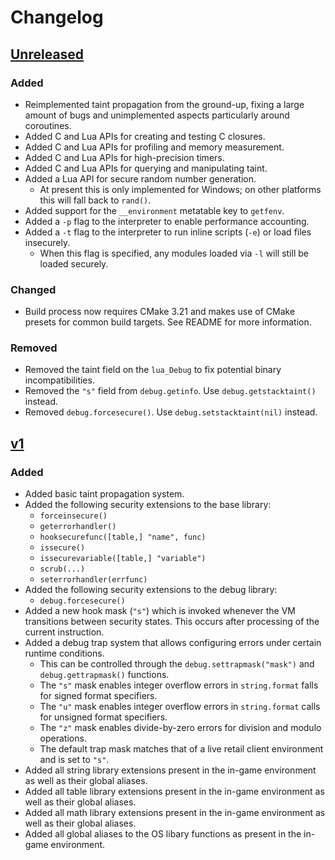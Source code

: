 # Changelog

## [Unreleased]
### Added
- Reimplemented taint propagation from the ground-up, fixing a large amount of bugs and unimplemented aspects particularly around coroutines.
- Added C and Lua APIs for creating and testing C closures.
- Added C and Lua APIs for profiling and memory measurement.
- Added C and Lua APIs for high-precision timers.
- Added C and Lua APIs for querying and manipulating taint.
- Added a Lua API for secure random number generation.
  - At present this is only implemented for Windows; on other platforms this will fall back to `rand()`.
- Added support for the `__environment` metatable key to `getfenv`.
- Added a `-p` flag to the interpreter to enable performance accounting.
- Added a `-t` flag to the interpreter to run inline scripts (`-e`) or load files insecurely.
  - When this flag is specified, any modules loaded via `-l` will still be loaded securely.

### Changed
- Build process now requires CMake 3.21 and makes use of CMake presets for common build targets. See README for more information.

### Removed
- Removed the taint field on the `lua_Debug` to fix potential binary incompatibilities.
- Removed the `"s"` field from `debug.getinfo`. Use `debug.getstacktaint()` instead.
- Removed `debug.forcesecure()`. Use `debug.setstacktaint(nil)` instead.

## [v1]
### Added
- Added basic taint propagation system.
- Added the following security extensions to the base library:
  - `forceinsecure()`
  - `geterrorhandler()`
  - `hooksecurefunc([table,] "name", func)`
  - `issecure()`
  - `issecurevariable([table,] "variable")`
  - `scrub(...)`
  - `seterrorhandler(errfunc)`
- Added the following security extensions to the debug library:
  - `debug.forcesecure()`
- Added a new hook mask (`"s"`) which is invoked whenever the VM transitions between security states. This occurs after processing of the current instruction.
- Added a debug trap system that allows configuring errors under certain runtime conditions.
  - This can be controlled through the `debug.settrapmask("mask")` and `debug.gettrapmask()` functions.
  - The `"s"` mask enables integer overflow errors in `string.format` falls for signed format specifiers.
  - The `"u"` mask enables integer overflow errors in `string.format` calls for unsigned format specifiers.
  - The `"z"` mask enables divide-by-zero errors for division and modulo operations.
  - The default trap mask matches that of a live retail client environment and is set to `"s"`.
- Added all string library extensions present in the in-game environment as well as their global aliases.
- Added all table library extensions present in the in-game environment as well as their global aliases.
- Added all math library extensions present in the in-game environment as well as their global aliases.
- Added all global aliases to the OS libary functions as present in the in-game environment.

[Unreleased]: https://github.com/Meorawr/tainted-lua/compare/v1...HEAD
[v1]: https://github.com/Meorawr/tainted-lua/releases/tag/v1
